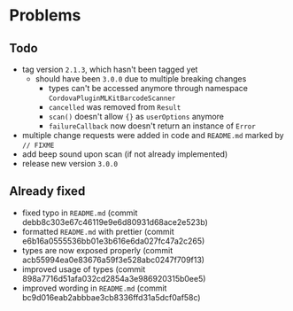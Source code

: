 # Problems

## Todo

- tag version `2.1.3`, which hasn't been tagged yet
  - should have been `3.0.0` due to multiple breaking changes
    - types can't be accessed anymore through namespace `CordovaPluginMLKitBarcodeScanner`
    - `cancelled` was removed from `Result`
    - `scan()` doesn't allow `{}` as `userOptions` anymore
    - `failureCallback` now doesn't return an instance of `Error`
- multiple change requests were added in code and `README.md` marked by `// FIXME`
- add beep sound upon scan (if not already implemented)
- release new version `3.0.0`

## Already fixed

- fixed typo in `README.md` (commit debb8c303e67c46119e9e6d80931d68ace2e523b)
- formatted `README.md` with prettier (commit e6b16a0555536bb01e3b616e6da027fc47a2c265)
- types are now exposed properly (commit acb55994ea0e83676a59f3e528abc0247f709f13)
- improved usage of types (commit 898a7716d51afa032cd2854a3e986920315b0ee5)
- improved wording in `README.md` (commit bc9d016eab2abbbae3cb8336ffd31a5dcf0af58c)
